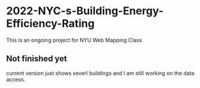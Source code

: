 # 2022-NYC-s-Building-Energy-Efficiency-Rating
This is an ongoing project for NYU Web Mapping Class
## Not finished yet
current version just shows severl buildings and I am still working on the data access.
